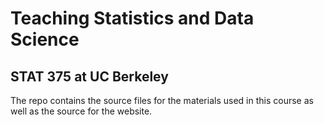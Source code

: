 # Teaching Statistics and Data Science
## STAT 375 at UC Berkeley

The repo contains the source files for the materials used in this course as well as the source for the website.